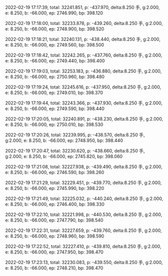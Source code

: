 2022-02-19 17:17:39, total: 32241.851, p: -437.970, delta:8.250 手, g:2.000, e: 8.250, b: -66.000, ep: 2746.990, bp: 398.120

2022-02-19 17:18:00, total: 32233.878, p: -439.260, delta:8.250 手, g:2.000, e: 8.250, b: -66.000, ep: 2748.900, bp: 398.520

2022-02-19 17:18:21, total: 32240.131, p: -438.440, delta:8.250 手, g:2.000, e: 8.250, b: -66.000, ep: 2749.560, bp: 398.500

2022-02-19 17:18:42, total: 32242.265, p: -437.760, delta:8.250 手, g:2.000, e: 8.250, b: -66.000, ep: 2749.440, bp: 398.400

2022-02-19 17:19:03, total: 32253.183, p: -436.880, delta:8.250 手, g:2.000, e: 8.250, b: -66.000, ep: 2750.960, bp: 398.480

2022-02-19 17:19:24, total: 32245.616, p: -437.950, delta:8.250 手, g:2.000, e: 8.250, b: -66.000, ep: 2749.010, bp: 398.370

2022-02-19 17:19:44, total: 32243.366, p: -437.930, delta:8.250 手, g:2.000, e: 8.250, b: -66.000, ep: 2749.590, bp: 398.440

2022-02-19 17:20:05, total: 32240.891, p: -438.230, delta:8.250 手, g:2.000, e: 8.250, b: -66.000, ep: 2750.010, bp: 398.530

2022-02-19 17:20:26, total: 32239.995, p: -438.570, delta:8.250 手, g:2.000, e: 8.250, b: -66.000, ep: 2748.950, bp: 398.440

2022-02-19 17:20:47, total: 32230.620, p: -438.660, delta:8.250 手, g:2.000, e: 8.250, b: -66.000, ep: 2745.820, bp: 398.060

2022-02-19 17:21:08, total: 32227.938, p: -439.490, delta:8.250 手, g:2.000, e: 8.250, b: -66.000, ep: 2746.590, bp: 398.260

2022-02-19 17:21:29, total: 32229.451, p: -439.770, delta:8.250 手, g:2.000, e: 8.250, b: -66.000, ep: 2745.990, bp: 398.220

2022-02-19 17:21:49, total: 32225.032, p: -440.240, delta:8.250 手, g:2.000, e: 8.250, b: -66.000, ep: 2746.400, bp: 398.330

2022-02-19 17:22:10, total: 32221.998, p: -440.530, delta:8.250 手, g:2.000, e: 8.250, b: -66.000, ep: 2747.790, bp: 398.540

2022-02-19 17:22:31, total: 32227.659, p: -439.760, delta:8.250 手, g:2.000, e: 8.250, b: -66.000, ep: 2748.960, bp: 398.590

2022-02-19 17:22:52, total: 32227.410, p: -439.810, delta:8.250 手, g:2.000, e: 8.250, b: -66.000, ep: 2747.950, bp: 398.470

2022-02-19 17:23:13, total: 32230.083, p: -439.550, delta:8.250 手, g:2.000, e: 8.250, b: -66.000, ep: 2748.210, bp: 398.470